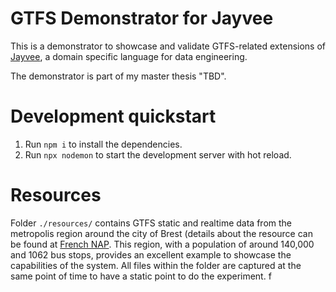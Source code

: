 # GTFS Demonstrator for Jayvee
This is a demonstrator to showcase and validate GTFS-related extensions of [Jayvee](https://github.com/jvalue/jayvee), a domain specific language for data engineering.

The demonstrator is part of my master thesis "TBD".

# Development quickstart
1. Run `npm i` to install the dependencies.
2. Run `npx nodemon` to start the development server with hot reload.

# Resources
Folder `./resources/` contains GTFS static and realtime data from the metropolis region around the city of Brest (details about the resource can be found at [French NAP](https://transport.data.gouv.fr/resources/43286). This region, with a population of around 140,000 and 1062 bus stops, provides an excellent example to showcase the capabilities of the system. All files within the folder are captured at the same point of time to have a static point to do the experiment.
f